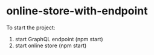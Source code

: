 # online-store-with-endpoint

To start the project:
1) start GraphQL endpoint (npm start)
2) start online store (npm start)
